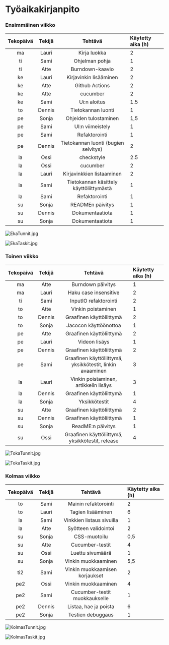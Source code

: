 # Työaikakirjanpito

### Ensimmäinen viikko

|Tekopäivä|	Tekijä	|Tehtävä	|Käytetty aika (h)|
|:---:|:-------:|:-------:|:---------|
|ma|	Lauri	|Kirja luokka	|2|
|ti|  Sami  |Ohjelman pohja |1|
|ti|	Atte	|Burndown-kaavio	|2|
|ke|	Lauri	|Kirjavinkin lisääminen	|2|
|ke|	Atte	|Github Actions	|2|
|ke|	Atte	|cucumber	|2|
|ke|  Sami  |Ui:n aloitus|1.5|
|to|	Dennis	|Tietokannan luonti	|1|
|pe|	Sonja	|Ohjeiden tulostaminen	|1,5|
|pe|	Sami	|UI:n viimeistely	|1|
|pe|	Sami	|Refaktorointi	|1|
|pe|	Dennis	|Tietokannan luonti (bugien selvitys)	|2|
|la|	Ossi	|checkstyle	|2.5|
|la|	Ossi	|cucumber	|2|
|la|	Lauri	|Kirjavinkkien listaaminen	|2|
|la|	Sami	|Tietokannan käsittely käyttöliittymästä|1|
|la|	Sami	|Refaktorointi	|1|
|su|	Sonja	|READMEn päivitys	|1|
|su|	Dennis	|Dokumentaatiota	|1|
|su|	Sonja	|Dokumentaatiota	|1|


![EkaTunnit.jpg](https://github.com/vuorenkoski/ryhma16/blob/main/Dokumentaatio/kuvat/EkaTunnit.jpg)

![EkaTaskit.jpg](https://github.com/vuorenkoski/ryhma16/blob/main/Dokumentaatio/kuvat/EkaTaskit.jpg)

### Toinen viikko


|Tekopäivä|	Tekijä	|Tehtävä	|Käytetty aika (h)|
|:---:|:-------:|:-------:|:---------|
|ma|    Atte    |Burndown päivitys  |1|
|ma|    Lauri   |Haku case insensitive|2|
|ti|    Sami    |InputIO refaktorointi|2|
|to|    Atte    |Vinkin poistaminen|1|
|to|    Dennis  |Graafinen käyttöliittymä|2|
|to|    Sonja   |Jacocon käyttöönottoa|1|
|pe|    Atte    |Graafinen käyttöliittymä|2|
|pe|    Lauri   |Videon lisäys|1|
|pe|    Dennis  |Graafinen käyttöliittymä|2|
|pe|    Sami    |Graafinen käyttöliittymä, yksikkötestit, linkin avaaminen|3|
|la|    Lauri   |Vinkin poistaminen, artikkelin lisäys|3|
|la|    Dennis  |Graafinen käyttöliittymä|1|
|la|    Sonja   |Yksikkötestit|4|
|su|    Atte    |Graafinen käyttöliittymä|2|
|su|    Dennis  |Graafinen käyttöliittymä|1|
|su|    Sonja   |ReadME:n päivitys|1|
|su|    Ossi    |Graafinen käyttöliittymä, yksikkötestit, release|4|




![TokaTunnit.jpg](https://github.com/vuorenkoski/ryhma16/blob/main/Dokumentaatio/kuvat/TokaTunnit.jpg)

![TokaTaskit.jpg](https://github.com/vuorenkoski/ryhma16/blob/main/Dokumentaatio/kuvat/TokaTaskit.jpg)



### Kolmas viikko


|Tekopäivä|	Tekijä|	Tehtävä|	Käytetty aika (h)|
|:---:|:-------:|:-------:|:---------|
|to|	Sami	|Mainin refaktorointi	|2|
|to|	Lauri	|Tagien lisääminen	|6|
|la|	Sami	|Vinkkien listaus sivuilla	|1|
|la|	Atte	|Syötteen validointoi	|2|
|su|	Sonja	|CSS-muotoilu	|0,5|
|su|	Atte	|Cucumber-testit	|4|
|su|	Ossi	|Luettu sivumäärä	|1|
|su|	Sonja	|Vinkin muokkaaminen	|5,5|
|ti2|	Sami	|Vinkin muokkaamisen korjaukset	|2|
|pe2|	Ossi	|Vinkin muokkaaminen	|4|
|pe2|	Sami	|Cucumber-testit muokkaukselle	|1|
|pe2|	Dennis	|Listaa, hae ja poista	|6|
|pe2|	Sonja	|Testien debuggaus	|1|

![KolmasTunnit.jpg](https://github.com/vuorenkoski/ryhma16/blob/main/Dokumentaatio/kuvat/KolmasTunnit.jpg)

![KolmasTaskit.jpg](https://github.com/vuorenkoski/ryhma16/blob/main/Dokumentaatio/kuvat/KolmasTaskit.jpg)
